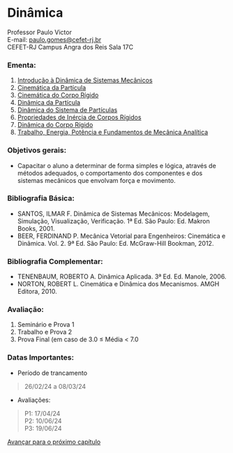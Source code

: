 # Dinâmica
Professor Paulo Victor <br>
E-mail: paulo.gomes@cefet-rj.br <br>
CEFET-RJ Campus Angra dos Reis Sala 17C


### Ementa:
1. [Introdução à Dinâmica de Sistemas Mecânicos](Din1.ipynb)
2. [Cinemática da Partícula](Din2.ipynb)
3. [Cinemática do Corpo Rígido](Din3.ipynb)
4. [Dinâmica da Partícula](Din4.ipynb)
5. [Dinâmica do Sistema de Partículas](Din5.ipynb)
6. [Propriedades de Inércia de Corpos Rígidos](Din6.ipynb)
7. [Dinâmica do Corpo Rígido](Din7.ipynb)
8. [Trabalho, Energia, Potência e Fundamentos de Mecânica Analítica](Din8.ipynb)

### Objetivos gerais:
* Capacitar o aluno a determinar de forma simples e lógica, através de métodos adequados, o comportamento dos componentes e dos sistemas mecânicos que envolvam força e movimento.

### Bibliografia Básica:
* SANTOS, ILMAR F. Dinâmica de Sistemas Mecânicos: Modelagem, Simulação, Visualização, Verificação.  1ª Ed. São Paulo: Ed. Makron Books, 2001.
* BEER, FERDINAND P. Mecânica Vetorial para Engenheiros: Cinemática e Dinâmica. Vol. 2. 9ª Ed. São Paulo: Ed. McGraw-Hill Bookman, 2012.

### Bibliografia Complementar:
* TENENBAUM, ROBERTO A. Dinâmica Aplicada. 3ª Ed. Ed. Manole, 2006. 
* NORTON, ROBERT L. Cinemática e Dinâmica dos Mecanismos. AMGH Editora, 2010.

### Avaliação:
1. Seminário e Prova 1
2. Trabalho e Prova 2
3. Prova Final (em caso de 3.0 $\leq$ Média $<$ 7.0


### Datas Importantes:
 * Período de trancamento
 > 26/02/24 a 08/03/24


 * Avaliações:
 >P1: 17/04/24 <br>
 >P2: 10/06/24 <br>
 >P3: 19/06/24

[Avançar para o próximo capítulo](Din1.ipynb)
